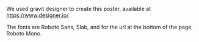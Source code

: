 We used gravit designer to create this poster, available at 
https://www.designer.io/

The fonts are Roboto Sans, Slab, and for the url at the bottom of the page, Roboto Mono.
